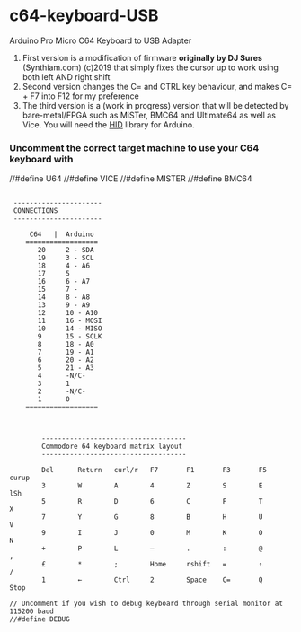 # c64-keyboard-USB
Arduino Pro Micro C64 Keyboard to USB Adapter

1. First version is a modification of firmware **originally by DJ Sures** (Synthiam.com) (c)2019 that simply fixes the cursor up to work using both left AND right shift
1. Second version changes the C= and CTRL key behaviour, and makes C= + F7 into F12 for my preference
1. The third version is a (work in progress) version that will be detected by bare-metal/FPGA such as MiSTer, BMC64 and Ultimate64 as well as Vice. You will need the [HID](https://github.com/NicoHood/HID) library for Arduino.


### Uncomment the correct target machine to use your C64 keyboard with

//#define U64
//#define VICE
//#define MISTER
//#define BMC64



```

 ----------------------
 CONNECTIONS
 ----------------------

     C64   |  Arduino
    ==================
       20     2 - SDA
       19     3 - SCL
       18     4 - A6
       17     5
       16     6 - A7
       15     7 -
       14     8 - A8
       13     9 - A9
       12     10 - A10
       11     16 - MOSI
       10     14 - MISO
       9      15 - SCLK
       8      18 - A0
       7      19 - A1
       6      20 - A2
       5      21 - A3
       4      -N/C-
       3      1
       2      -N/C-
       1      0
    ==================

    

        ------------------------------------
        Commodore 64 keyboard matrix layout                                                                
        ------------------------------------
                                                                
        Del      Return   curl/r   F7       F1       F3       F5       curup
        3        W        A        4        Z        S        E        lSh
        5        R        D        6        C        F        T        X
        7        Y        G        8        B        H        U        V
        9        I        J        0        M        K        O        N
        +        P        L        –        .        :        @        ,
        £        *        ;        Home     rshift   =        ↑        /
        1        ←        Ctrl     2        Space    C=       Q        Stop

// Uncomment if you wish to debug keyboard through serial monitor at 115200 baud
//#define DEBUG
```

